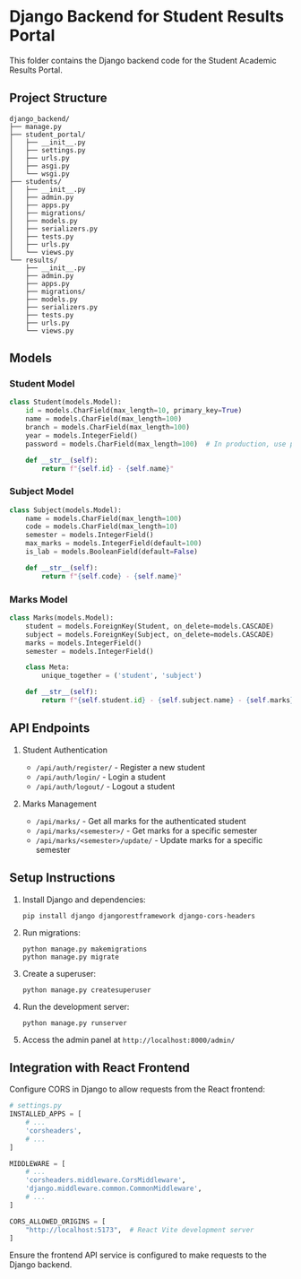 # Django Backend for Student Results Portal

This folder contains the Django backend code for the Student Academic Results Portal.

## Project Structure

```
django_backend/
├── manage.py
├── student_portal/
│   ├── __init__.py
│   ├── settings.py
│   ├── urls.py
│   ├── asgi.py
│   └── wsgi.py
├── students/
│   ├── __init__.py
│   ├── admin.py
│   ├── apps.py
│   ├── migrations/
│   ├── models.py
│   ├── serializers.py
│   ├── tests.py
│   ├── urls.py
│   └── views.py
└── results/
    ├── __init__.py
    ├── admin.py
    ├── apps.py
    ├── migrations/
    ├── models.py
    ├── serializers.py
    ├── tests.py
    ├── urls.py
    └── views.py
```

## Models

### Student Model

```python
class Student(models.Model):
    id = models.CharField(max_length=10, primary_key=True)
    name = models.CharField(max_length=100)
    branch = models.CharField(max_length=100)
    year = models.IntegerField()
    password = models.CharField(max_length=100)  # In production, use proper password hashing

    def __str__(self):
        return f"{self.id} - {self.name}"
```

### Subject Model

```python
class Subject(models.Model):
    name = models.CharField(max_length=100)
    code = models.CharField(max_length=10)
    semester = models.IntegerField()
    max_marks = models.IntegerField(default=100)
    is_lab = models.BooleanField(default=False)

    def __str__(self):
        return f"{self.code} - {self.name}"
```

### Marks Model

```python
class Marks(models.Model):
    student = models.ForeignKey(Student, on_delete=models.CASCADE)
    subject = models.ForeignKey(Subject, on_delete=models.CASCADE)
    marks = models.IntegerField()
    semester = models.IntegerField()

    class Meta:
        unique_together = ('student', 'subject')

    def __str__(self):
        return f"{self.student.id} - {self.subject.name} - {self.marks}"
```

## API Endpoints

1. Student Authentication
   - `/api/auth/register/` - Register a new student
   - `/api/auth/login/` - Login a student
   - `/api/auth/logout/` - Logout a student

2. Marks Management
   - `/api/marks/` - Get all marks for the authenticated student
   - `/api/marks/<semester>/` - Get marks for a specific semester
   - `/api/marks/<semester>/update/` - Update marks for a specific semester

## Setup Instructions

1. Install Django and dependencies:
   ```
   pip install django djangorestframework django-cors-headers
   ```

2. Run migrations:
   ```
   python manage.py makemigrations
   python manage.py migrate
   ```

3. Create a superuser:
   ```
   python manage.py createsuperuser
   ```

4. Run the development server:
   ```
   python manage.py runserver
   ```

5. Access the admin panel at `http://localhost:8000/admin/`

## Integration with React Frontend

Configure CORS in Django to allow requests from the React frontend:

```python
# settings.py
INSTALLED_APPS = [
    # ...
    'corsheaders',
    # ...
]

MIDDLEWARE = [
    # ...
    'corsheaders.middleware.CorsMiddleware',
    'django.middleware.common.CommonMiddleware',
    # ...
]

CORS_ALLOWED_ORIGINS = [
    "http://localhost:5173",  # React Vite development server
]
```

Ensure the frontend API service is configured to make requests to the Django backend.